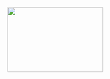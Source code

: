<img src="https://i2.wp.com/allhtaccess.info/wp-content/uploads/2018/03/programming.gif?fit=1281%2C716&ssl=1" width="220px" height="150px"/>
